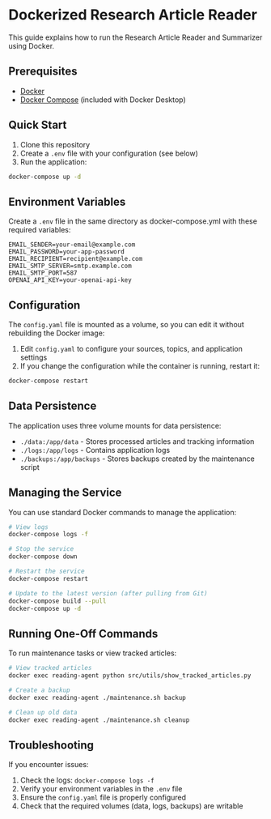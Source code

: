 # Dockerized Research Article Reader

This guide explains how to run the Research Article Reader and Summarizer using Docker.

## Prerequisites

- [Docker](https://docs.docker.com/get-docker/)
- [Docker Compose](https://docs.docker.com/compose/install/) (included with Docker Desktop)

## Quick Start

1. Clone this repository
2. Create a `.env` file with your configuration (see below)
3. Run the application:

```bash
docker-compose up -d
```

## Environment Variables

Create a `.env` file in the same directory as docker-compose.yml with these required variables:

```
EMAIL_SENDER=your-email@example.com
EMAIL_PASSWORD=your-app-password
EMAIL_RECIPIENT=recipient@example.com
EMAIL_SMTP_SERVER=smtp.example.com
EMAIL_SMTP_PORT=587
OPENAI_API_KEY=your-openai-api-key
```

## Configuration

The `config.yaml` file is mounted as a volume, so you can edit it without rebuilding the Docker image:

1. Edit `config.yaml` to configure your sources, topics, and application settings
2. If you change the configuration while the container is running, restart it:

```bash
docker-compose restart
```

## Data Persistence

The application uses three volume mounts for data persistence:

- `./data:/app/data` - Stores processed articles and tracking information
- `./logs:/app/logs` - Contains application logs
- `./backups:/app/backups` - Stores backups created by the maintenance script

## Managing the Service

You can use standard Docker commands to manage the application:

```bash
# View logs
docker-compose logs -f

# Stop the service
docker-compose down

# Restart the service
docker-compose restart

# Update to the latest version (after pulling from Git)
docker-compose build --pull
docker-compose up -d
```

## Running One-Off Commands

To run maintenance tasks or view tracked articles:

```bash
# View tracked articles
docker exec reading-agent python src/utils/show_tracked_articles.py

# Create a backup
docker exec reading-agent ./maintenance.sh backup

# Clean up old data
docker exec reading-agent ./maintenance.sh cleanup
```

## Troubleshooting

If you encounter issues:

1. Check the logs: `docker-compose logs -f`
2. Verify your environment variables in the `.env` file
3. Ensure the `config.yaml` file is properly configured
4. Check that the required volumes (data, logs, backups) are writable 